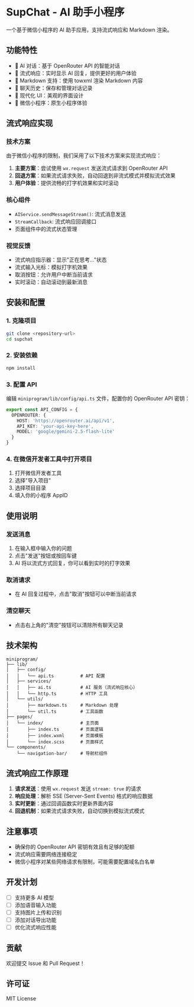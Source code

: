 # SupChat - AI 助手小程序

一个基于微信小程序的 AI 助手应用，支持流式响应和 Markdown 渲染。

## 功能特性

- 🤖 AI 对话：基于 OpenRouter API 的智能对话
- 📝 流式响应：实时显示 AI 回复，提供更好的用户体验
- 📄 Markdown 支持：使用 towxml 渲染 Markdown 内容
- 💬 聊天历史：保存和管理对话记录
- 🎨 现代化 UI：美观的界面设计
- 📱 微信小程序：原生小程序体验

## 流式响应实现

### 技术方案

由于微信小程序的限制，我们采用了以下技术方案来实现流式响应：

1. **主要方案**：尝试使用 `wx.request` 发送流式请求到 OpenRouter API
2. **回退方案**：如果流式请求失败，自动回退到非流式模式并模拟流式效果
3. **用户体验**：提供流畅的打字机效果和实时滚动

### 核心组件

- `AIService.sendMessageStream()`: 流式消息发送
- `StreamCallback`: 流式响应回调接口
- 页面组件中的流式状态管理

### 视觉反馈

- 流式响应指示器：显示"正在思考..."状态
- 流式输入光标：模拟打字机效果
- 取消按钮：允许用户中断当前请求
- 实时滚动：自动滚动到最新消息

## 安装和配置

### 1. 克隆项目

```bash
git clone <repository-url>
cd supchat
```

### 2. 安装依赖

```bash
npm install
```

### 3. 配置 API

编辑 `miniprogram/lib/config/api.ts` 文件，配置你的 OpenRouter API 密钥：

```typescript
export const API_CONFIG = {
  OPENROUTER: {
    HOST: 'https://openrouter.ai/api/v1',
    API_KEY: 'your-api-key-here',
    MODEL: 'google/gemini-2.5-flash-lite'
  }
}
```

### 4. 在微信开发者工具中打开项目

1. 打开微信开发者工具
2. 选择"导入项目"
3. 选择项目目录
4. 填入你的小程序 AppID

## 使用说明

### 发送消息

1. 在输入框中输入你的问题
2. 点击"发送"按钮或按回车键
3. AI 将以流式方式回复，你可以看到实时的打字效果

### 取消请求

- 在 AI 回复过程中，点击"取消"按钮可以中断当前请求

### 清空聊天

- 点击右上角的"清空"按钮可以清除所有聊天记录

## 技术架构

```
miniprogram/
├── lib/
│   ├── config/
│   │   └── api.ts          # API 配置
│   ├── services/
│   │   ├── ai.ts           # AI 服务（流式响应核心）
│   │   └── http.ts         # HTTP 工具
│   └── utils/
│       ├── markdown.ts     # Markdown 处理
│       └── util.ts         # 工具函数
├── pages/
│   └── index/              # 主页面
│       ├── index.ts        # 页面逻辑
│       ├── index.wxml      # 页面模板
│       └── index.scss      # 页面样式
└── components/
    └── navigation-bar/     # 导航栏组件
```

## 流式响应工作原理

1. **请求发送**：使用 `wx.request` 发送 `stream: true` 的请求
2. **响应处理**：解析 SSE (Server-Sent Events) 格式的响应数据
3. **实时更新**：通过回调函数实时更新界面内容
4. **回退机制**：如果流式请求失败，自动切换到模拟流式模式

## 注意事项

- 确保你的 OpenRouter API 密钥有效且有足够的配额
- 流式响应需要网络连接稳定
- 微信小程序对某些网络请求有限制，可能需要配置域名白名单

## 开发计划

- [ ] 支持更多 AI 模型
- [ ] 添加语音输入功能
- [ ] 支持图片上传和识别
- [ ] 添加对话导出功能
- [ ] 优化流式响应性能

## 贡献

欢迎提交 Issue 和 Pull Request！

## 许可证

MIT License
